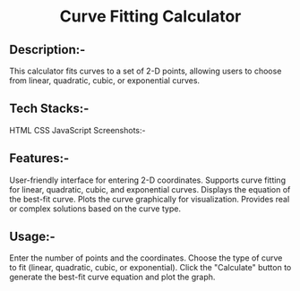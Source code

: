 # <p align="center">Curve Fitting Calculator</p>
## Description:-
This calculator fits curves to a set of 2-D points, allowing users to choose from linear, quadratic, cubic, or exponential curves.

## Tech Stacks:-
HTML
CSS
JavaScript
Screenshots:-

## Features:-
User-friendly interface for entering 2-D coordinates.
Supports curve fitting for linear, quadratic, cubic, and exponential curves.
Displays the equation of the best-fit curve.
Plots the curve graphically for visualization.
Provides real or complex solutions based on the curve type.

## Usage:-
Enter the number of points and the coordinates.
Choose the type of curve to fit (linear, quadratic, cubic, or exponential).
Click the "Calculate" button to generate the best-fit curve equation and plot the graph.